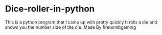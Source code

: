 # Dice-roller-in-python
This is a python program that I came up with pretty quickly It rolls a die and shows you the number side of the die. Made 
By firebombgaming
